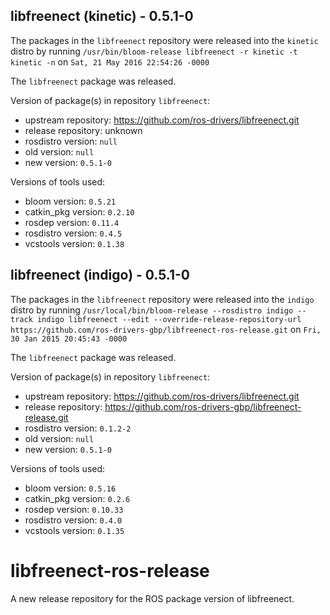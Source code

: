 ## libfreenect (kinetic) - 0.5.1-0

The packages in the `libfreenect` repository were released into the `kinetic` distro by running `/usr/bin/bloom-release libfreenect -r kinetic -t kinetic -n` on `Sat, 21 May 2016 22:54:26 -0000`

The `libfreenect` package was released.

Version of package(s) in repository `libfreenect`:

- upstream repository: https://github.com/ros-drivers/libfreenect.git
- release repository: unknown
- rosdistro version: `null`
- old version: `null`
- new version: `0.5.1-0`

Versions of tools used:

- bloom version: `0.5.21`
- catkin_pkg version: `0.2.10`
- rosdep version: `0.11.4`
- rosdistro version: `0.4.5`
- vcstools version: `0.1.38`


## libfreenect (indigo) - 0.5.1-0

The packages in the `libfreenect` repository were released into the `indigo` distro by running `/usr/local/bin/bloom-release --rosdistro indigo --track indigo libfreenect --edit --override-release-repository-url https://github.com/ros-drivers-gbp/libfreenect-ros-release.git` on `Fri, 30 Jan 2015 20:45:43 -0000`

The `libfreenect` package was released.

Version of package(s) in repository `libfreenect`:
- upstream repository: https://github.com/ros-drivers/libfreenect.git
- release repository: https://github.com/ros-drivers-gbp/libfreenect-release.git
- rosdistro version: `0.1.2-2`
- old version: `null`
- new version: `0.5.1-0`

Versions of tools used:
- bloom version: `0.5.16`
- catkin_pkg version: `0.2.6`
- rosdep version: `0.10.33`
- rosdistro version: `0.4.0`
- vcstools version: `0.1.35`


# libfreenect-ros-release
A new release repository for the ROS package version of libfreenect.
